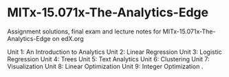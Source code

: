 # MITx-15.071x-The-Analytics-Edge
Assignment solutions, final exam and lecture notes for MITx-15.071x-The-Analytics-Edge on edX.org

Unit 1: An Introduction to Analytics
Unit 2: Linear Regression
Unit 3: Logistic Regression
Unit 4: Trees
Unit 5: Text Analytics
Unit 6: Clustering
Unit 7: Visualization
Unit 8: Linear Optimization
Unit 9: Integer Optimization
.

